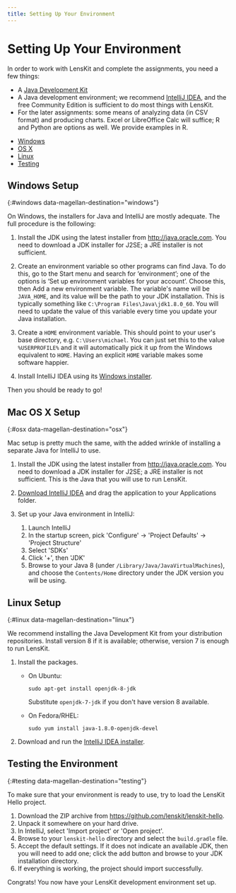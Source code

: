 ```yaml
---
title: Setting Up Your Environment
---
```


# Setting Up Your Environment

In order to work with LensKit and complete the assignments, you need a few things:

- A [Java Development Kit](http://java.oracle.com)
- A Java development environment; we recommend [IntelliJ IDEA](https://www.jetbrains.com/idea/), and the free Community Edition is sufficient to do most things with LensKit.
- For the later assignments: some means of analyzing data (in CSV format) and producing charts.  Excel or LibreOffice Calc will suffice; R and Python are options as well.  We provide examples in R.

<div class="magellan-container" data-magellan-expedition="fixed">
<ul class="sub-nav">
<li data-magellan-arrival="windows"><a href="#windows">Windows</a></li>
<li data-magellan-arrival="osx"><a href="#osx">OS X</a></li>
<li data-magellan-arrival="linux"><a href="#linux">Linux</a></li>
<li data-magellan-arrival="testing"><a href="#testing">Testing</a></li>
</ul>
</div>

## Windows Setup
{:#windows data-magellan-destination="windows"}

On Windows, the installers for Java and IntelliJ are mostly adequate.  The full procedure is the following:

1.  Install the JDK using the latest installer from <http://java.oracle.com>.  You need to download a JDK installer for J2SE; a JRE installer is not sufficient.

2.  Create an environment variable so other programs can find Java.  To do this, go to the Start menu and search for ‘environment’; one of the options is ‘Set up environment variables for your account’.  Choose this, then Add a new environment variable.  The variable's name will be `JAVA_HOME`, and its value will be the path to your JDK installation. This is typically something like `C:\Program Files\Java\jdk1.8.0_60`.  You will need to update the value of this variable every time you update your Java installation.

3.  Create a `HOME` environment variable.  This should point to your user's base directory, e.g. `C:\Users\michael`.  You can just set this to the value `%USERPROFILE%` and it will automatically pick it up from the Windows equivalent to `HOME`.  Having an explicit `HOME` variable makes some software happier.

4.  Install IntelliJ IDEA using its [Windows installer](https://www.jetbrains.com/idea/download/).

Then you should be ready to go!

## Mac OS X Setup
{:#osx data-magellan-destination="osx"}

Mac setup is pretty much the same, with the added wrinkle of installing a separate Java for IntelliJ to use.

1.  Install the JDK using the latest installer from <http://java.oracle.com>.  You need to download a JDK installer for J2SE; a JRE installer is not sufficient.  This is the Java that you will use to run LensKit.

2.  [Download IntelliJ IDEA](https://www.jetbrains.com/idea/download/) and drag the application to your Applications folder.

3.  Set up your Java environment in IntelliJ:

    1.  Launch IntelliJ
    2.  In the startup screen, pick 'Configure' -> 'Project Defaults' -> 'Project Structure'
    3.  Select 'SDKs'
    4.  Click '+', then 'JDK'
    5.  Browse to your Java 8 (under `/Library/Java/JavaVirtualMachines`), and choose the `Contents/Home` directory under the JDK version you will be using.

## Linux Setup
{:#linux data-magellan-destination="linux"}

We recommend installing the Java Development Kit from your distribution repositories.  Install version 8 if it is available; otherwise, version 7 is enough to run LensKit.

1.  Install the packages.

    -   On Ubuntu:

        ~~~
        sudo apt-get install openjdk-8-jdk
        ~~~

        Substitute `openjdk-7-jdk` if you don't have version 8 available.

    -   On Fedora/RHEL:

        ~~~
        sudo yum install java-1.8.0-openjdk-devel
        ~~~

2.  Download and run the [IntelliJ IDEA installer](https://www.jetbrains.com/idea/download/).

## Testing the Environment
{:#testing data-magellan-destination="testing"}

To make sure that your environment is ready to use, try to load the LensKit Hello project.

1.  Download the ZIP archive from <https://github.com/lenskit/lenskit-hello>.
2.  Unpack it somewhere on your hard drive.
3.  In IntelliJ, select 'Import project' or 'Open project'.
4.  Browse to your `lenskit-hello` directory and select the `build.gradle` file.
5.  Accept the default settings.  If it does not indicate an available JDK, then you will need to add one; click the add button and browse to your JDK installation directory.
6.  If everything is working, the project should import successfully.

Congrats! You now have your LensKit development environment set up.
